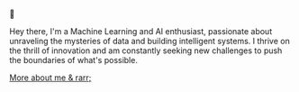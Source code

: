 🐝

Hey there, I'm a Machine Learning and AI enthusiast, passionate about unraveling the mysteries of data and building intelligent systems. I thrive on the thrill of innovation and am constantly seeking new challenges to push the boundaries of what's possible.

[More about me & rarr;](https://horizonbymuneeb.vercel.app)